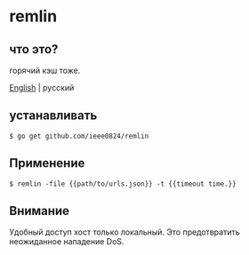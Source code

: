 # remlin

## что это?
горячий кэш тоже.

[English](README.md) | русский

## устанавливать

```
$ go get github.com/ieee0824/remlin
```

## Применение
```
$ remlin -file {{path/to/urls.json}} -t {{timeout time.}}
```

## Внимание
Удобный доступ хост только локальный.
Это предотвратить неожиданное нападение DoS.
